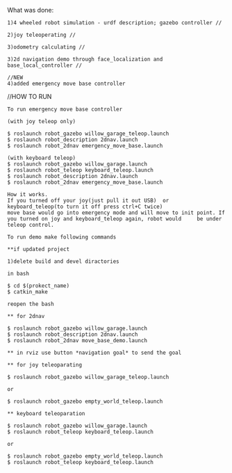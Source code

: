 What was done:

	1)4 wheeled robot simulation - urdf description; gazebo controller //
	
	2)joy teleoperating //
	
	3)odometry calculating //
	
	3)2d navigation demo through face_localization and base_local_controller //
	
	//NEW
	4)added emergency move base controller
	
	
//HOW TO RUN

	To run emergency move base controller
	
	(with joy teleop only)
	
	$ roslaunch robot_gazebo willow_garage_teleop.launch
	$ roslaunch robot_description 2dnav.launch
	$ roslaunch robot_2dnav emergency_move_base.launch

	(with keyboard teleop)
	$ roslaunch robot_gazebo willow_garage.launch
	$ roslaunch robot_teleop keyboard_teleop.launch
	$ roslaunch robot_description 2dnav.launch
	$ roslaunch robot_2dnav emergency_move_base.launch
	
	How it works.
	If you turned off your joy(just pull it out USB)  or keyboard_teleop(to turn it off press ctrl+C twice)
	move base would go into emergency mode and will move to init point. If you turned on joy and keyboard_teleop again, robot would 	be under teleop control. 
	
	To run demo make following commands
	
	**if updated project
	
	1)delete build and devel diractories
	
	in bash
	
	$ cd $(prokect_name)
	$ catkin_make
	
	reopen the bash
	
	** for 2dnav
	
	$ roslaunch robot_gazebo willow_garage.launch 
	$ roslaunch robot_description 2dnav.launch
	$ roslaunch robot_2dnav move_base_demo.launch
	
	** in rviz use button *navigation goal* to send the goal
	
	** for joy teleoparating
	
	$ roslaunch robot_gazebo willow_garage_teleop.launch
	
	or
	
	$ roslaunch robot_gazebo empty_world_teleop.launch
	
	** keyboard teleoparation
	
	$ roslaunch robot_gazebo willow_garage.launch
	$ roslaunch robot_teleop keyboard_teleop.launch
	
	or
	
	$ roslaunch robot_gazebo empty_world_teleop.launch
	$ roslaunch robot_teleop keyboard_teleop.launch
	
